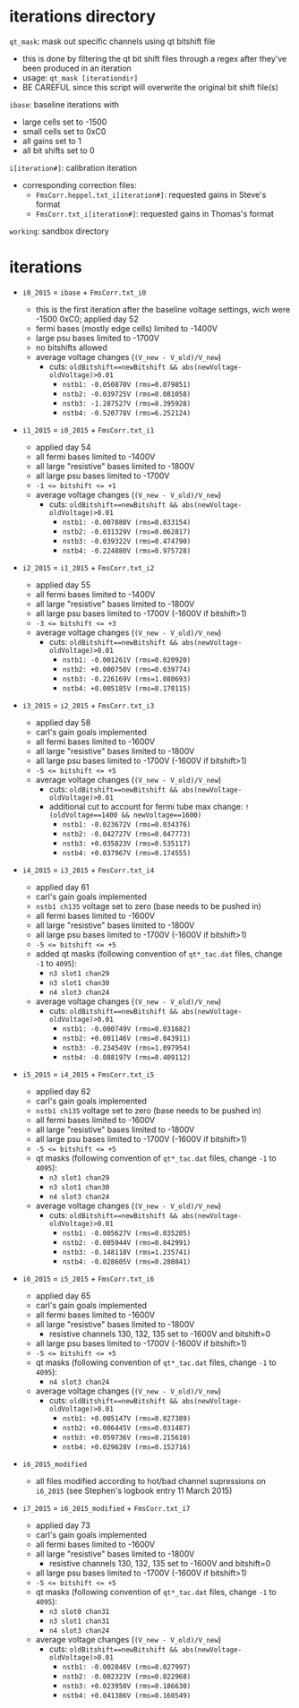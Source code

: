 iterations directory
====================

`qt_mask`: mask out specific channels using qt bitshift file
- this is done by filtering the qt bit shift files through a regex after
  they've been produced in an iteration
- usage: `qt_mask [iterationdir]`
- BE CAREFUL since this script will overwrite the original bit shift file(s)

`ibase`: baseline iterations with
- large cells set to -1500
- small cells set to 0xC0
- all gains set to 1
- all bit shifts set to 0

`i[iteration#]`: calibration iteration
- corresponding correction files:
  - `FmsCorr.heppel.txt_i[iteration#]`: requested gains in Steve's format
  - `FmsCorr.txt_i[iteration#]`: requested gains in Thomas's format

`working`: sandbox directory

iterations
==========
- `i0_2015` = `ibase` + `FmsCorr.txt_i0`
  - this is the first iteration after the baseline voltage settings, 
    wich were -1500 0xC0; applied day 52
  - fermi bases (mostly edge cells) limited to -1400V
  - large psu bases limited to -1700V
  - no bitshifts allowed
  - average voltage changes (`(V_new - V_old)/V_new`)
    - cuts: `oldBitshift==newBitshift && abs(newVoltage-oldVoltage)>0.01`
      - `nstb1: -0.050870V (rms=0.079851)`
      - `nstb2: -0.039725V (rms=0.081058)`
      - `nstb3: -1.287527V (rms=8.395928)`
      - `nstb4: -0.520778V (rms=6.252124)`

- `i1_2015` = `i0_2015` + `FmsCorr.txt_i1`
  - applied day 54
  - all fermi bases limited to -1400V
  - all large "resistive" bases limited to -1800V
  - all large psu bases limited to -1700V
  - `-1 <= bitshift <= +1`
  - average voltage changes (`(V_new - V_old)/V_new`)
    - cuts: `oldBitshift==newBitshift && abs(newVoltage-oldVoltage)>0.01`
      - `nstb1: -0.007880V (rms=0.033154)`
      - `nstb2: -0.031329V (rms=0.062817)`
      - `nstb3: -0.039322V (rms=0.474790)`
      - `nstb4: -0.224880V (rms=0.975728)`

- `i2_2015` = `i1_2015` + `FmsCorr.txt_i2`
  - applied day 55
  - all fermi bases limited to -1400V
  - all large "resistive" bases limited to -1800V
  - all large psu bases limited to -1700V (-1600V if bitshift>1)
  - `-3 <= bitshift <= +3`
  - average voltage changes (`(V_new - V_old)/V_new`)
    - cuts: `oldBitshift==newBitshift && abs(newVoltage-oldVoltage)>0.01`
      - `nstb1: -0.001261V (rms=0.020920)`
      - `nstb2: +0.000750V (rms=0.039774)`
      - `nstb3: -0.226169V (rms=1.080693)`
      - `nstb4: +0.005185V (rms=0.170115)`

- `i3_2015` = `i2_2015` + `FmsCorr.txt_i3`
  - applied day 58
  - carl's gain goals implemented
  - all fermi bases limited to -1600V
  - all large "resistive" bases limited to -1800V
  - all large psu bases limited to -1700V (-1600V if bitshift>1)
  - `-5 <= bitshift <= +5`
  - average voltage changes (`(V_new - V_old)/V_new`)
    - cuts: `oldBitshift==newBitshift && abs(newVoltage-oldVoltage)>0.01`
    - additional cut to account for fermi tube max change: `!(oldVoltage==1400 && newVoltage==1600)`
      - `nstb1: -0.023672V (rms=0.034376)`
      - `nstb2: -0.042727V (rms=0.047773)`
      - `nstb3: +0.035823V (rms=0.535117)`
      - `nstb4: +0.037967V (rms=0.174555)`
      
- `i4_2015` = `i3_2015` + `FmsCorr.txt_i4`
  - applied day 61
  - carl's gain goals implemented
  - `nstb1 ch135` voltage set to zero (base needs to be pushed in)
  - all fermi bases limited to -1600V
  - all large "resistive" bases limited to -1800V
  - all large psu bases limited to -1700V (-1600V if bitshift>1)
  - `-5 <= bitshift <= +5`
  - added qt masks (following convention of `qt*_tac.dat` files, change `-1` to `4095`):
    - `n3 slot1 chan29`
    - `n3 slot1 chan30`
    - `n4 slot3 chan24`
  - average voltage changes (`(V_new - V_old)/V_new`)
    - cuts: `oldBitshift==newBitshift && abs(newVoltage-oldVoltage)>0.01`
      - `nstb1: -0.000749V (rms=0.031682)`
      - `nstb2: +0.001146V (rms=0.043911)`
      - `nstb3: -0.234549V (rms=1.097954)`
      - `nstb4: -0.088197V (rms=0.409112)`

- `i5_2015` = `i4_2015` + `FmsCorr.txt_i5`
  - applied day 62
  - carl's gain goals implemented
  - `nstb1 ch135` voltage set to zero (base needs to be pushed in)
  - all fermi bases limited to -1600V
  - all large "resistive" bases limited to -1800V
  - all large psu bases limited to -1700V (-1600V if bitshift>1)
  - `-5 <= bitshift <= +5`
  - qt masks (following convention of `qt*_tac.dat` files, change `-1` to `4095`):
    - `n3 slot1 chan29`
    - `n3 slot1 chan30`
    - `n4 slot3 chan24`
  - average voltage changes (`(V_new - V_old)/V_new`)
    - cuts: `oldBitshift==newBitshift && abs(newVoltage-oldVoltage)>0.01`
      - `nstb1: -0.005627V (rms=0.035205)`
      - `nstb2: -0.005944V (rms=0.042991)`
      - `nstb3: -0.148118V (rms=1.235741)`
      - `nstb4: -0.028605V (rms=0.280841)`

- `i6_2015` = `i5_2015` + `FmsCorr.txt_i6`
  - applied day 65
  - carl's gain goals implemented
  - all fermi bases limited to -1600V
  - all large "resistive" bases limited to -1800V
    - resistive channels 130, 132, 135 set to -1600V and bitshift=0
  - all large psu bases limited to -1700V (-1600V if bitshift>1)
  - `-5 <= bitshift <= +5`
  - qt masks (following convention of `qt*_tac.dat` files, change `-1` to `4095`):
    - `n4 slot3 chan24`
  - average voltage changes (`(V_new - V_old)/V_new`)
    - cuts: `oldBitshift==newBitshift && abs(newVoltage-oldVoltage)>0.01`
      - `nstb1: +0.005147V (rms=0.027389)`
      - `nstb2: +0.006445V (rms=0.031487)`
      - `nstb3: +0.059736V (rms=0.215610)`
      - `nstb4: +0.029628V (rms=0.152716)`

- `i6_2015_modified`
  - all files modified according to hot/bad channel supressions on `i6_2015`
    (see Stephen's logbook entry 11 March 2015)

- `i7_2015` = `i6_2015_modified` + `FmsCorr.txt_i7`
  - applied day 73
  - carl's gain goals implemented
  - all fermi bases limited to -1600V
  - all large "resistive" bases limited to -1800V
    - resistive channels 130, 132, 135 set to -1600V and bitshift=0
  - all large psu bases limited to -1700V (-1600V if bitshift>1)
  - `-5 <= bitshift <= +5`
  - qt masks (following convention of `qt*_tac.dat` files, change `-1` to `4095`):
    - `n3 slot0 chan31`
    - `n3 slot1 chan31`
    - `n4 slot3 chan24`
  - average voltage changes (`(V_new - V_old)/V_new`)
    - cuts: `oldBitshift==newBitshift && abs(newVoltage-oldVoltage)>0.01`
      - `nstb1: -0.002846V (rms=0.027997)`
      - `nstb2: -0.002323V (rms=0.022968)`
      - `nstb3: +0.023950V (rms=0.186630)`
      - `nstb4: +0.041386V (rms=0.160549)`
